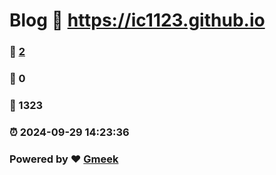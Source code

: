# Blog :link: https://ic1123.github.io 
### :page_facing_up: [2](https://ic1123.github.io/tag.html) 
### :speech_balloon: 0 
### :hibiscus: 1323 
### :alarm_clock: 2024-09-29 14:23:36 
### Powered by :heart: [Gmeek](https://github.com/Meekdai/Gmeek)
